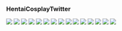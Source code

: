 ### HentaiCosplayTwitter
![](https://pbs.twimg.com/media/DVIN7X1WAAAK4ip.jpg)
![](https://static.hentai-cosplay.com/upload/20171030/70/71460/52.jpg)
![](https://static.hentai-cosplay.com/upload/20171030/70/71460/57.jpg)
![](https://static.hentai-cosplay.com/upload/20171030/70/71460/60.jpg)
![](https://static.hentai-cosplay.com/upload/20171030/70/71460/62.jpg)
![](https://static.hentai-cosplay.com/upload/20171030/70/71460/64.jpg)
![](https://static.hentai-cosplay.com/upload/20171030/70/71460/66.jpg)
![](https://img-7.poringa.net/poringa/img/1/5/D/7/4/7/Xataca/9EE.jpg)
![](https://img-7.poringa.net/poringa/img/4/5/6/A/A/4/Xataca/65C.jpg)
![](https://img-7.poringa.net/poringa/img/4/4/D/F/E/6/Xataca/390.jpg)
![](https://img-7.poringa.net/poringa/img/7/3/2/8/5/1/Xataca/D9F.jpg)
![](https://static.hentai-cosplay.com/upload/20171030/70/71460/100.jpg)
![](https://pbs.twimg.com/media/DUF5FbnWsAA1rWr.jpg)
![](https://static3.porn-image-xxx.com/upload/20170907/470/480751/1.jpg)
![](https://static3.porn-image-xxx.com/upload/20170907/470/480751/2.jpg)
